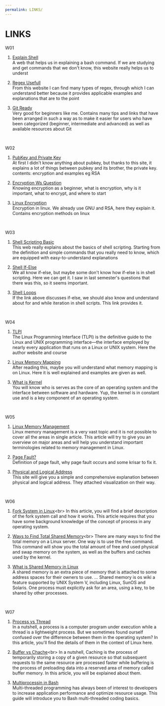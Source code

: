 ```yaml
---
permalink: LINKS/
---
```


# LINKS
W01

1. [Explain Shell](https://explainshell.com/)<br>
A web that helps us in explaining a bash command. If we are studying and get commands that we don't know, this website really helps us to underst
2. [Regex Usefull](https://www.regular-expressions.infohttps://www.regular-expressions.info)<br>
From this website I can find many types of regex, through which I can understand better because it provides applicable examples and explanations that are to the point

3. [Git Ready](https://gitready.com/)<br>
Very good for beginners like me. Contains many tips and links that have been arranged in such a way as to make it easier for users who have been categorized (beginner, intermediate and advanced) as well as available resources about Git
<br>

W02

1. [PubKey and Private Key](https://sectigostore.com/blog/public-key-vs-private-key-how-do-they-work/)<br>
At first I didn't know anything about pubkey, but thanks to this site, it explains a lot of things between pubkey and its brother, the private key. contents: encryption and examples eg RSA

2. [Encryption Ws Question](https://us.norton.com/blog/privacy/what-is-encryption#)<br>
Knowing encryption as a beginner, what is encryption, why is it important, what to encrypt, and where to start

3. [Linux Encryption](https://linuxsecurity.com/features/how-to-encrypt-files-on-linux#:~:text=Our%20Top%20Linux%20File%20Encryption%20Methods%201%20Archive,...%206%207-zip%20...%207%20Tails%20OS%20)<br>
Encryption in linux. We already use GNU and RSA, here they explain it. Contains encryption methods on linux
<br>

W03

1. [Shell Scripting Basic](https://www.howtogeek.com/67469/the-beginners-guide-to-shell-scripting-the-basics/)<br>
This web really explains about the basics of shell scripting. Starting from the definition and simple commands that you really need to know, which are equipped with easy-to-understand explanations

2. [Shell If-Else](https://www.digitalocean.com/community/tutorials/if-else-in-shell-scripts)<br>
We all know if-else, but maybe some don't know how if-else is in shell scripting. Here we can get it. I saw in last semester's questions that there was this, so it seems important.

3. [Shell Loops](https://www.shellscript.sh/loops.html)<br>
If the link above discusses if-else, we should also know and understand about for and while iteration in shell scripts. This link provides it.

<br>

W04

1. [TLPI](https://man7.org/tlpi/)<br>
The Linux Programming Interface (TLPI) is the definitive guide to the Linux and UNIX programming interface—the interface employed by nearly every application that runs on a Linux or UNIX system. Here the author website and course

2. [Linux Memory Mapping](https://linux-kernel-labs.github.io/refs/heads/master/labs/memory_mapping.html#:~:text=Memory%20mapping%201%20Overview%20In%20the%20Linux%20kernel,...%204%20Further%20reading%20...%205%20Exercises%20)<br>
After reading this, maybe you will understand what memory mapping is on Linux. Here it is well explained and examples are given as well.

3. [What is Kernel](https://www.ionos.com/digitalguide/server/know-how/what-is-a-kernel/)<br>
You will know who is serves as the core of an operating system and the interface between software and hardware. Yup, the kernel is in constant use and is a key component of an operating system.

<br>

W05

1. [Linux Memory Management](https://www.golinuxcloud.com/tutorial-linux-memory-management-overview/)<br>
Linux memory management is a very vast topic and it is not possible to cover all the areas in single article. This article will try to give you an overview on major areas and will help you understand important terminologies related to memory management in Linux.

2. [Page Fault?](https://techterms.com/definition/page_fault)<br>
Definition of page fault, why page fault occurs and some krisar to fix it.

3. [Physical and Logical Address](https://www.studytonight.com/operating-system/os-logical-and-physical-address-space/)<br>
This site will give you a simple and comprehensive explanation between physical and logical address. They attached visualization on their way. 
<br>

W06

1. [Fork System in Linux](https://bytexd.com/fork-system-call-in-linux/#:~:text=Fork%20%28%29%20is%20a%20system%20call%2C%20used%20in,system%20call%20is%20known%20as%20the%20child%20process.)<br>
In this article, you will find a brief description of the fork system call and how it works. This article requires that you have some background knowledge of the concept of process in any operating system.

2. [Ways to Find Total Shared Memory](https://www.systranbox.com/3-ways-to-find-the-total-memory-on-a-linux-server/#:~:text=There%20are%20a%20few%20ways%20to%20check%20shared,the%20amount%20of%20shared%20memory%20on%20the%20system.)<br>
There are many ways to find the total memory on a Linux server. One way is to use the free command. This command will show you the total amount of free and used physical and swap memory on the system, as well as the buffers and caches used by the kernel.

3. [What is Shared Memory in Linux](https://oswikipost.com/what-is-shared-memory-in-linux/)<br>
A shared memory is an extra piece of memory that is attached to some address spaces for their owners to use. … Shared memory is os wiki a feature supported by UNIX System V, including Linux, SunOS and Solaris. One process must explicitly ask for an area, using a key, to be shared by other processes.

<br>

W07

1. [Process vs Thread](https://www.baeldung.com/linux/process-vs-thread)<br>
In a nutshell, a process is a computer program under execution while a thread is a lightweight process. But we sometimes found ourself confused over the difference between them in the operating system? In this article, you'll find the details of them in the context of Linux here. 

2. [Buffer vs Chache](https://medium.com/geekculture/linux-memory-buffer-vs-cache-44d8a187f310#:~:text=Buffers%20are%20temporary%20storage%20for%20raw%20disk%20blocks%2C,be%20merged%20into%20a%20single%20large%20write%2C%20etc.)<br>
In a nutshell, Caching is the process of temporarily storing a copy of a given resource so that subsequent requests to the same resource are processed faster while buffering is the process of preloading data into a reserved area of memory called buffer memory. In this article, you will be explained about them.

3. [Multiprocessin in Bash](https://www.howtogeek.com/devops/how-to-use-multi-threaded-processing-in-bash-scripts/)<br>
Multi-threaded programming has always been of interest to developers to increase application performance and optimize resource usage. This guide will introduce you to Bash multi-threaded coding basics.

<br>